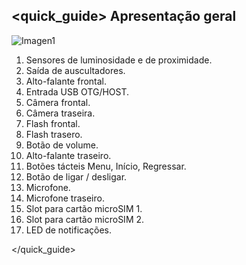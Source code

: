 ## <quick_guide> Apresentação geral

![Imagen1](http://static.energysistem.com/images/manuals/39594/537da549e8825.jpg)

1. Sensores de luminosidade e de proximidade.
2. Saída de auscultadores.
3. Alto-falante frontal.
4. Entrada USB OTG/HOST.
5. Câmera frontal.
6. Câmera traseira.
7. Flash frontal.
8. Flash trasero.
9. Botão de volume.
10. Alto-falante traseiro.
11. Botões tácteis Menu, Início, Regressar.
12. Botão de ligar / desligar.
13. Microfone.
14. Microfone traseiro.
15. Slot para cartão microSIM 1.
16. Slot para cartão microSIM 2.
17. LED de notificações.

</quick_guide>
